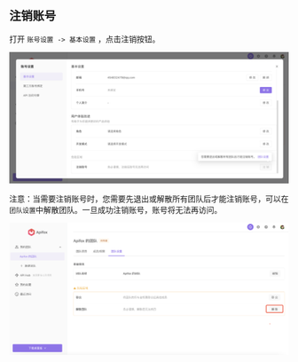 ## 注销账号

打开 `账号设置 -> 基本设置` ，点击注销按钮。

![](../../assets/img/other/zx-1.png)

注意：当需要注销账号时，您需要先退出或解散所有团队后才能注销账号，可以在`团队设置`中解散团队。一旦成功注销账号，账号将无法再访问。

![](../../assets/img/other/zx-2.png)
